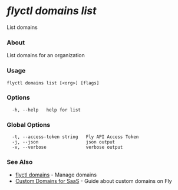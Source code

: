# _flyctl domains list_

List domains

### About

List domains for an organization

### Usage
```
flyctl domains list [<org>] [flags]
```

### Options

```
  -h, --help   help for list
```

### Global Options

```
  -t, --access-token string   Fly API Access Token
  -j, --json                  json output
  -v, --verbose               verbose output
```

### See Also

* [flyctl domains](/docs/flyctl/domains/)	 - Manage domains
* [Custom Domains for SaaS](/docs/app-guides/custom-domains-with-fly)   - Guide about custom domains on Fly

